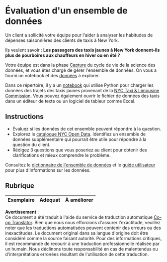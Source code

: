 <!--
CO_OP_TRANSLATOR_METADATA:
{
  "original_hash": "564445c39ad29a491abcb9356fc4d47d",
  "translation_date": "2025-08-24T13:19:51+00:00",
  "source_file": "4-Data-Science-Lifecycle/14-Introduction/assignment.md",
  "language_code": "fr"
}
-->
# Évaluation d'un ensemble de données

Un client a sollicité votre équipe pour l'aider à analyser les habitudes de dépenses saisonnières des clients de taxis à New York.

Ils veulent savoir : **Les passagers des taxis jaunes à New York donnent-ils plus de pourboires aux chauffeurs en hiver ou en été ?**

Votre équipe est dans la phase [Capture](Readme.md#Capturing) du cycle de vie de la science des données, et vous êtes chargé de gérer l'ensemble de données. On vous a fourni un notebook et des [données](../../../../data/taxi.csv) à explorer.

Dans ce répertoire, il y a un [notebook](../../../../4-Data-Science-Lifecycle/14-Introduction/notebook.ipynb) qui utilise Python pour charger les données des trajets des taxis jaunes provenant de la [NYC Taxi & Limousine Commission](https://docs.microsoft.com/en-us/azure/open-datasets/dataset-taxi-yellow?tabs=azureml-opendatasets).
Vous pouvez également ouvrir le fichier de données des taxis dans un éditeur de texte ou un logiciel de tableur comme Excel.

## Instructions

- Évaluez si les données de cet ensemble peuvent répondre à la question.
- Explorez le [catalogue NYC Open Data](https://data.cityofnewyork.us/browse?sortBy=most_accessed&utf8=%E2%9C%93). Identifiez un ensemble de données supplémentaire qui pourrait être utile pour répondre à la question du client.
- Rédigez 3 questions que vous poseriez au client pour obtenir des clarifications et mieux comprendre le problème.

Consultez le [dictionnaire de l'ensemble de données](https://www1.nyc.gov/assets/tlc/downloads/pdf/data_dictionary_trip_records_yellow.pdf) et le [guide utilisateur](https://www1.nyc.gov/assets/tlc/downloads/pdf/trip_record_user_guide.pdf) pour plus d'informations sur les données.

## Rubrique

Exemplaire | Adéquat | À améliorer
--- | --- | --- |

**Avertissement** :  
Ce document a été traduit à l'aide du service de traduction automatique [Co-op Translator](https://github.com/Azure/co-op-translator). Bien que nous nous efforcions d'assurer l'exactitude, veuillez noter que les traductions automatisées peuvent contenir des erreurs ou des inexactitudes. Le document original dans sa langue d'origine doit être considéré comme la source faisant autorité. Pour des informations critiques, il est recommandé de recourir à une traduction professionnelle réalisée par un humain. Nous déclinons toute responsabilité en cas de malentendus ou d'interprétations erronées résultant de l'utilisation de cette traduction.